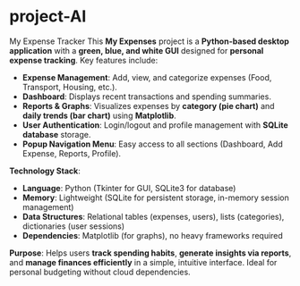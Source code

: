 # project-AI
My Expense Tracker
This **My Expenses** project is a **Python-based desktop application** with a **green, blue, and white GUI** designed for **personal expense tracking**. Key features include:  

- **Expense Management**: Add, view, and categorize expenses (Food, Transport, Housing, etc.).  
- **Dashboard**: Displays recent transactions and spending summaries.  
- **Reports & Graphs**: Visualizes expenses by **category (pie chart)** and **daily trends (bar chart)** using **Matplotlib**.  
- **User Authentication**: Login/logout and profile management with **SQLite database** storage.  
- **Popup Navigation Menu**: Easy access to all sections (Dashboard, Add Expense, Reports, Profile).  

**Technology Stack**:  
- **Language**: Python (Tkinter for GUI, SQLite3 for database)  
- **Memory**: Lightweight (SQLite for persistent storage, in-memory session management)  
- **Data Structures**: Relational tables (expenses, users), lists (categories), dictionaries (user sessions)  
- **Dependencies**: Matplotlib (for graphs), no heavy frameworks required  

**Purpose**: Helps users **track spending habits**, **generate insights via reports**, and **manage finances efficiently** in a simple, intuitive interface. Ideal for personal budgeting without cloud dependencies.
